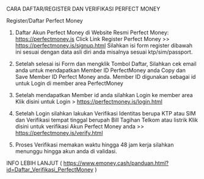 CARA DAFTAR/REGISTER DAN VERIFIKASI PERFECT MONEY 

Register/Daftar Perfect Money

1. Daftar Akun Perfect Money di Website Resmi Perfect Money: https://perfectmoney.is
Click Link Register Perfect Money >> https://perfectmoney.is/signup.html
Silahkan isi form register dibawah ini sesuai dengan data asli diri anda misalnya sesuai ktp/sim/passport. 

2. Setelah selesai isi Form dan mengklik Tombol Daftar,
Silahkan cek email anda untuk mendapatkan Member ID PerfectMoney anda
Copy dan Save Member ID Perfect Money anda. 
Member ID digunakan sebagai id untuk Login di member area PerfectMoney

3. Setelah mendapatkan Member id anda silahkan Login ke member area 
Klik disini untuk Login > https://perfectmoney.is/login.html
4. Setelah Login silahkan lakukan Verifikasi Identitas berupa KTP atau SIM 
dan Verifikasi tempat tinggal berupah Bill Tagihan Telkom atau listrik 
Klik disini untuk verifikasi Akun Perfect Money anda >>
https://perfectmoney.is/verify.html



5. Proses Verifikasi memakan waktu hingga 48 jam kerja
silahkan menunggu hingga akun anda di validasi. 


INFO LEBIH LANJUT ( https://www.emoney.cash/panduan.html?id=Daftar_Verifikasi_PerfectMoney )
